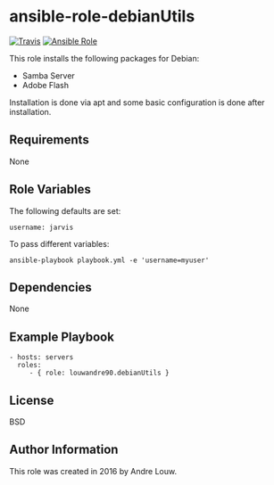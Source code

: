 ansible-role-debianUtils
=========
[![Travis](https://img.shields.io/travis/louwandre90/ansible-role-debianUtils.svg?style=flat-square)](https://travis-ci.org/louwandre90/ansible-role-debianUtils)
[![Ansible Role](https://img.shields.io/badge/role-louwandre90.debianUtils-blue.svg?style=flat-square)](https://galaxy.ansible.com/louwandre90/debianUtils/)

This role installs the following packages for Debian:
- Samba Server
- Adobe Flash

Installation is done via apt and some basic configuration is done after installation. 

Requirements
------------

None

Role Variables
--------------

The following defaults are set:

    username: jarvis

To pass different variables:

    ansible-playbook playbook.yml -e 'username=myuser'
    
Dependencies
------------

None

Example Playbook
----------------

    - hosts: servers
      roles:
         - { role: louwandre90.debianUtils }

License
-------

BSD

Author Information
------------------

This role was created in 2016 by Andre Louw.
